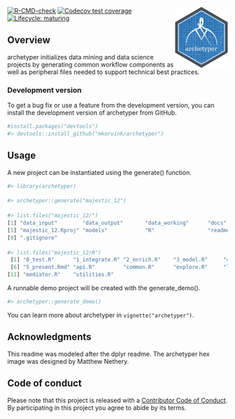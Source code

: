 <a href='https://github.com/mkorvink/archetyper/'><img src='man/figures/archetyper_hex.png' align="right" height="139" /></a>

  <!-- badges: start -->
  [![R-CMD-check](https://github.com/mkorvink/archetyper/workflows/R-CMD-check/badge.svg)](https://github.com/mkorvink/archetyper/actions)
  [![Codecov test coverage](https://codecov.io/gh/mkorvink/archetyper/branch/main/graph/badge.svg)](https://codecov.io/gh/mkorvink/archetyper?branch=main)
  [![Lifecycle: maturing](https://img.shields.io/badge/lifecycle-maturing-blue.svg)](https://www.tidyverse.org/lifecycle/#maturing)
   <!-- badges: end -->

## Overview

archetyper initializes data mining and data science projects by generating common workflow components as well as peripheral files needed to support technical best practices.

### Development version

To get a bug fix or use a feature from the development version, you
can install the development version of archetyper from GitHub.

``` r
#install.packages("devtools")
#> devtools::install_github("mkorvink/archetyper")
```

## Usage

A new project can be instantiated using the generate() function.

``` r
#> library(archetyper)

#> archetyper::generate("majestic_12")

#> list.files("majestic_12/")
[1] "data_input"        "data_output"       "data_working"      "docs"             
[5] "majestic_12.Rproj" "models"            "R"                 "readme.md"
[9] ".gitignore"

#> list.files("majestic_12/R")
 [1] "0_test.R"      "1_integrate.R" "2_enrich.R"    "3_model.R"     "4_evaluate.R" 
 [6] "5_present.Rmd" "api.R"         "common.R"      "explore.R"     "lint.R"       
[11] "mediator.R"    "utilities.R"
```
A runnable demo project will be created with the generate_demo(). 

``` r
#> archetyper::generate_demo()
```
You can learn more about archetyper in `vignette("archetyper")`.

Acknowledgments
---------------

This readme was modeled after the dplyr readme. The archetyper hex image was designed by Matthew Nethery. 

## Code of conduct

Please note that this project is released with a [Contributor Code of
Conduct](https://pkgdown.r-lib.org/CODE_OF_CONDUCT.html). By
participating in this project you agree to abide by its terms.
